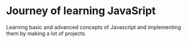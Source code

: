 # Journey of learning JavaSript 

Learning basic and advanced concepts of Javascript and implementing them by making a lot of projects.